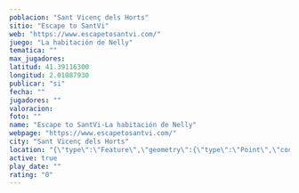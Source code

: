 ```yaml
---
poblacion: "Sant Vicenç dels Horts"
sitio: "Escape to SantVi"
web: "https://www.escapetosantvi.com/"
juego: "La habitación de Nelly"
tematica: ""
max_jugadores: 
latitud: 41.39116300
longitud: 2.01087930
publicar: "si"
fecha: ""
jugadores: ""
valoracion: 
foto: ""
name: "Escape to SantVi-La habitación de Nelly"
webpage: "https://www.escapetosantvi.com/"
city: "Sant Vicenç dels Horts"
location: "{\"type\":\"Feature\",\"geometry\":{\"type\":\"Point\",\"coordinates\":[41.391163,2.0108793]}}"
active: true
play_date: ""
rating: "0"
---
```

